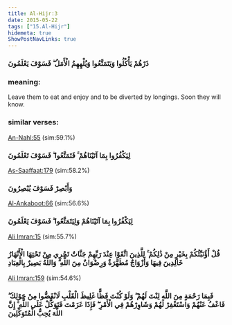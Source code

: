 ```yaml
---
title: Al-Hijr:3
date: 2015-05-22
tags: ["15.Al-Hijr"]
hidemeta: true 
ShowPostNavLinks: true 
---
```

### ذَرْهُمْ يَأْكُلُوا وَيَتَمَتَّعُوا وَيُلْهِهِمُ الْأَمَلُ ۖ فَسَوْفَ يَعْلَمُونَ
### meaning: 
Leave them to eat and enjoy and to be diverted by longings. Soon they will know.
### similar verses: 

[An-Nahl:55](/16/55) (sim:59.1%)

### لِيَكْفُرُوا بِمَا آتَيْنَاهُمْ ۚ فَتَمَتَّعُوا ۖ فَسَوْفَ تَعْلَمُونَ

[As-Saaffaat:179](/37/179) (sim:58.2%)

### وَأَبْصِرْ فَسَوْفَ يُبْصِرُونَ

[Al-Ankaboot:66](/29/66) (sim:56.6%)

### لِيَكْفُرُوا بِمَا آتَيْنَاهُمْ وَلِيَتَمَتَّعُوا ۖ فَسَوْفَ يَعْلَمُونَ

[Ali Imran:15](/3/15) (sim:55.7%)

### قُلْ أَؤُنَبِّئُكُمْ بِخَيْرٍ مِنْ ذَٰلِكُمْ ۚ لِلَّذِينَ اتَّقَوْا عِنْدَ رَبِّهِمْ جَنَّاتٌ تَجْرِي مِنْ تَحْتِهَا الْأَنْهَارُ خَالِدِينَ فِيهَا وَأَزْوَاجٌ مُطَهَّرَةٌ وَرِضْوَانٌ مِنَ اللَّهِ ۗ وَاللَّهُ بَصِيرٌ بِالْعِبَادِ

[Ali Imran:159](/3/159) (sim:54.6%)

### فَبِمَا رَحْمَةٍ مِنَ اللَّهِ لِنْتَ لَهُمْ ۖ وَلَوْ كُنْتَ فَظًّا غَلِيظَ الْقَلْبِ لَانْفَضُّوا مِنْ حَوْلِكَ ۖ فَاعْفُ عَنْهُمْ وَاسْتَغْفِرْ لَهُمْ وَشَاوِرْهُمْ فِي الْأَمْرِ ۖ فَإِذَا عَزَمْتَ فَتَوَكَّلْ عَلَى اللَّهِ ۚ إِنَّ اللَّهَ يُحِبُّ الْمُتَوَكِّلِينَ
